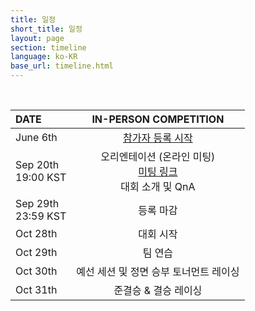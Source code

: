 ```yaml
---
title: 일정
short_title: 일정
layout: page
section: timeline
language: ko-KR
base_url: timeline.html
---
```


<br>

| DATE | IN-PERSON COMPETITION |
|:---|:---:|
| June 6th | [참가자 등록 시작](https://docs.google.com/forms/d/1ycNog7lz3oYiwzHIJfmzt0CW0E1GGCBMy1FUQ7ij1AI/viewform?edit_requested=true) |
| Sep 20th <br> 19:00 KST | 오리엔테이션 (온라인 미팅) <br>[미팅 링크](https://unist-kr.zoom.us/j/87812180691) <br> 대회 소개 및 QnA |
| Sep 29th <br> 23:59 KST | 등록 마감 |
| Oct 28th | 대회 시작 |
| Oct 29th | 팀 연습 |
| Oct 30th | 예선 세션 및 정면 승부 토너먼트 레이싱 |
| Oct 31th | 준결승 & 결승 레이싱 |



<!--  | DATE | IN-PERSON COMPETITION |
|:---|:---|
| May 25th | 참가자 등록 시작 |
| Sep 15th - 23:59 KST | 참가자 등록 마감 |
| Aug 21th - 7pm KST |온라인 미팅, 팀 소개, 경주 개요, 트랙 개요 |
| Oct 17th | F1/10 챌린지에 대한 소개, 자율주행 자동차 기술 강연 |
| Oct 18th | 경주 (타임 트라이얼) |
| Oct 19th | 경주 (일대일 경주) , 시상식 및 인터뷰 -->

<!-- | DATE | IN-PERSON COMPETITION |
|:---|:---|
| Apr 30th | 참가자 등록 시작 |
| ~~Nov 11th - 23:59 KST~~ <br> Nov 30th - 23:59 KST<br> (연장) | 참가자 등록 마감 **(11월 말일 까지 연장되었습니다.)** |
| Nov 17th - 7pm KST |온라인 미팅, 팀 소개, 경주 개요, 트랙 개요 <br> [**[Orientation Slides]**](../static_data/KSTME2022_Orientation.pdf) |
| Dec 12th | F1/10 챌린지에 대한 소개, 자율주행 자동차 기술 강연 |
| Dec 13th | 경주 (타임 트라이얼, 일대일 경주) , 시상식 및 인터뷰 | -->
